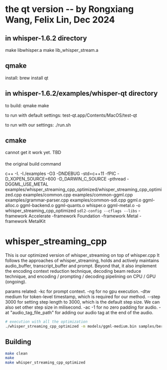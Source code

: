 # the qt version -- by Rongxiang Wang, Felix Lin, Dec 2024
## in whisper-1.6.2 directory
make libwhisper.a
make lib_whisper_stream.a

## qmake
install: 
brew install qt

## in whisper-1.6.2/examples/whisper-qt directory 
to build: 
qmake 
make

to run with default settings: 
test-qt.app/Contents/MacOS/test-qt

to run with our settings:
./run.sh

## cmake 
cannot get it work yet. TBD

####
the original build command

c++ -I. -I./examples -O3 -DNDEBUG -std=c++11 -fPIC -D_XOPEN_SOURCE=600 -D_DARWIN_C_SOURCE -pthread -DGGML_USE_METAL examples/whisper_streaming_cpp_optimized/whisper_streaming_cpp_optimized.cpp examples/common.cpp examples/common-ggml.cpp examples/grammar-parser.cpp examples/common-sdl.cpp ggml.o ggml-alloc.o ggml-backend.o ggml-quants.o whisper.o ggml-metal.o -o whisper_streaming_cpp_optimized `sdl2-config --cflags --libs`  -framework Accelerate -framework Foundation -framework Metal -framework MetalKit

# whisper_streaming_cpp

This is our optimized version of whisper_streaming on top of whisper.cpp
It follows the approaches of whisper_streaming, holds and actively maintains audio_buffer, transcript_buffer and prompt.
Beyond that, it also implement the encoding context reduction technique, decoding beam reduce technique, and encoding / prompting / decoding pipelining on CPU / GPU (ongoing).

params related:
-kc for prompt context.
-ng for no gpu execution.
-dtw medium for token-level timestamp, which is required for our method.
--step 3000 for setting step length to 3000, which is the default step size. We can also set other step size in milisecond.
-ac -1 for no zero padding for audio.
-at "audio_tag_file_path" for adding our audio tag at the end of the audio.

```bash
# execution with all the optimization
./whisper_streaming_cpp_optimized -m models/ggml-medium.bin samples/bernie4min.wav -ac -1 -at "audio_tag_file_path" -kc -dtw medium --step 3000 > streaming_log.log 2>&1
```

## Building

```bash
make clean
make
make whisper_streaming_cpp_optimized
```

